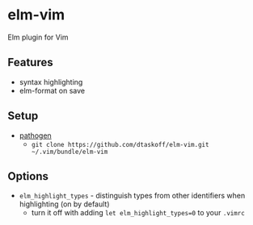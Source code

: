 # elm-vim
Elm plugin for Vim

## Features
* syntax highlighting
* elm-format on save

## Setup
* [pathogen](https://github.com/tpope/vim-pathogen)
    * `git clone https://github.com/dtaskoff/elm-vim.git ~/.vim/bundle/elm-vim`

## Options
* `elm_highlight_types` - distinguish types from other identifiers when highlighting (on by default)
    * turn it off with adding `let elm_highlight_types=0` to your `.vimrc`
